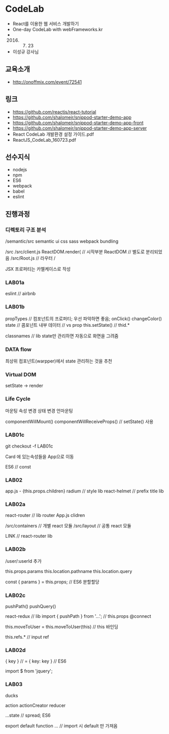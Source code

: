 # CodeLab
* React를 이용한 웹 서비스 개발하기
* One-day CodeLab with webFrameworks.kr
* 2016. 07. 23
* 이성규 강사님

## 교육소개
* http://onoffmix.com/event/72541

## 링크
* https://github.com/reactjs/react-tutorial
* https://github.com/shalomeir/snippod-starter-demo-app
* https://github.com/shalomeir/snippod-starter-demo-app-front
* https://github.com/shalomeir/snippod-starter-demo-app-server
* React CodeLab 개발환경 설정 가이드.pdf
* ReactJS_CodeLab_160723.pdf

## 선수지식
* nodejs
* npm
* ES6
* webpack
* babel
* eslint

## 진행과정


### 디렉토리 구조 분석
/semantic/src
semantic ui
css
sass
webpack
bundling

/src
/src/client.js
ReactDOM.render( // 시작부분
ReactDOM // 별도로 분리되었음
/src/Root.js // 라우터
/


JSX
프로퍼티는 카멜케이스로 작성

### LAB01a

eslint // airbnb

### LAB01b

propTypes // 컴포넌트의 프로퍼티; 우선 파악하면 좋음;
onClick()
changeColor()
state // 콤포넌트 내부 데이터 // vs prop
this.setState() // thid.*

classnames // lib
state만 관리하면 자동으로 화면을 그려줌

### DATA flow

최상위 컴포넌트(warpper)에서 state 관리하는 것을 추천

### Virtual DOM

setState -> render

### Life Cycle

마운팅
속성 변경
상태 변경
언마운팅

componentWillMount()
componentWillReceiveProps() // setState() 사용

### LAB01c

git checkout -f LAB01c

Card 에 있는속성들을 App으로 이동

ES6 // const

###


### LAB02

app.js - {this.props.children}
radium // style lib
react-helmet // prefix title lib

### LAB02a

react-router // lib
router
App.js
clidren

/src/containers // 개별 react 모듈
/src/layout // 공통 react 모듈

LINK // react-router lib

### LAB02b

/user/:userId 추가

this.props.params
this.location.pathname
this.location.query

const { params } = this.props; // ES6 분할할당

### LAB02c

pushPath()
pushQuery()

react-redux // lib
import { pushPath } from '...'; // this.props
@connect

this.moveToUser = this.moveToUser(this) // this 바인딩

this.refs.* // input ref

### LAB02d

{ key } // = { key: key } // ES6

import $ from 'jquery';


### LAB03

ducks

action
actionCreator
reducer

...state // spread; ES6

export default function ... // import 시 default 만 가져옴



